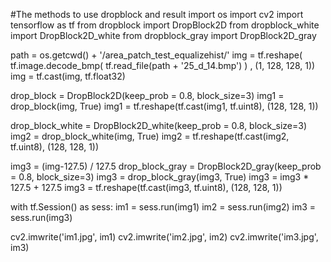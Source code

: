 #The methods to use dropblock and result
import os
import cv2
import tensorflow as tf
from dropblock import DropBlock2D
from dropblock_white import DropBlock2D_white
from dropblock_gray import DropBlock2D_gray

path = os.getcwd() + '/area_patch_test_equalizehist/'
img = tf.reshape( tf.image.decode_bmp( tf.read_file(path + '25_d_14.bmp') ) , (1, 128, 128, 1))
img = tf.cast(img, tf.float32)

drop_block = DropBlock2D(keep_prob = 0.8, block_size=3)
img1 = drop_block(img, True)
img1 = tf.reshape(tf.cast(img1, tf.uint8), (128, 128, 1))

drop_block_white = DropBlock2D_white(keep_prob = 0.8, block_size=3)
img2 = drop_block_white(img, True)
img2 = tf.reshape(tf.cast(img2, tf.uint8), (128, 128, 1))

img3 = (img-127.5) / 127.5
drop_block_gray = DropBlock2D_gray(keep_prob = 0.8, block_size=3)
img3 = drop_block_gray(img3, True)
img3 = img3 * 127.5 + 127.5
img3 = tf.reshape(tf.cast(img3, tf.uint8), (128, 128, 1))

with tf.Session() as sess:
    im1 = sess.run(img1)
    im2 = sess.run(img2)
    im3 = sess.run(img3)

cv2.imwrite('im1.jpg', im1)
cv2.imwrite('im2.jpg', im2)
cv2.imwrite('im3.jpg', im3)
